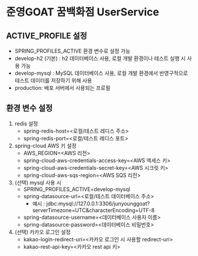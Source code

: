 # 준영GOAT 꿈백화점 UserService

## ACTIVE_PROFILE 설정
- SPRING_PROFILES_ACTIVE 환경 변수로 설정 가능
- develop-h2 (기본) : h2 데이터베이스 사용, 로컬 개발 환경이나 테스트 실행 시 사용 가능
- develop-mysql : MySQL 데이터베이스 사용, 로컬 개발 환경에서 반영구적으로 테스트 데이터를 저장하기 위해 사용
- production: 배포 서버에서 사용되는 프로필

## 환경 변수 설정
1. redis 설정
   - spring-redis-host=<로컬/테스트 레디스 주소>
   - spring-redis-port=<로컬/테스트 레디스 포트>
2. spring-cloud AWS 키 설정
   - AWS_REGION=<AWS 리전>
   - spring-cloud-aws-credentials-access-key=<AWS 엑세스 키>
   - spring-cloud-aws-credentials-secret-key=<AWS 시크릿 키>
   - spring-cloud-aws-sqs-region=<AWS SQS 리전>
2. (선택) mysql 사용 시
   - SPRING_PROFILES_ACTIVE=develop-mysql
   - spring-datasource-url=<로컬/테스트 데이터베이스 주소>
     - 예시 : jdbc:mysql://127.0.0.1:3306/junyounggoat?serverTimezone=UTC&characterEncoding=UTF-8
   - spring-datasource-username=<데이터베이스 사용자 이름>
   - spring-datasource-password=<데이터베이스 비밀번호>
3. (선택) 카카오 로그인 설정
   - kakao-login-redirect-uri=<카카오 로그인 시 사용할 redirect-uri>
   - kakao-rest-api-key=<카카오 rest api 키>
